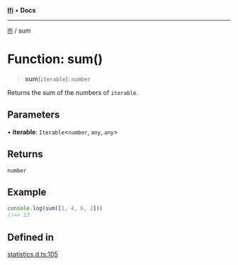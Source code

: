 [**lfi**](../readme.md) • **Docs**

***

[lfi](../globals.md) / sum

# Function: sum()

> **sum**(`iterable`): `number`

Returns the sum of the numbers of `iterable`.

## Parameters

• **iterable**: `Iterable`\<`number`, `any`, `any`\>

## Returns

`number`

## Example

```js
console.log(sum([1, 4, 6, 2]))
//=> 13
```

## Defined in

[statistics.d.ts:105](https://github.com/TomerAberbach/lfi/blob/95b3b82a9fc32cec65089cf86d003d7620dc44fc/src/operations/statistics.d.ts#L105)

